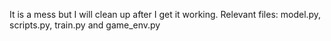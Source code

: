 It is a mess but I will clean up after I get it working.
Relevant files: model.py, scripts.py, train.py and game_env.py
